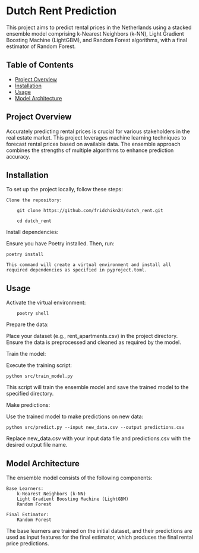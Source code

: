 # Dutch Rent Prediction

This project aims to predict rental prices in the Netherlands using a stacked ensemble model comprising k-Nearest Neighbors (k-NN), Light Gradient Boosting Machine (LightGBM), and Random Forest algorithms, with a final estimator of Random Forest.

## Table of Contents

- [Project Overview](#project-overview)
- [Installation](#installation)
- [Usage](#usage)
- [Model Architecture](#model-architecture)




## Project Overview

Accurately predicting rental prices is crucial for various stakeholders in the real estate market. This project leverages machine learning techniques to forecast rental prices based on available data. The ensemble approach combines the strengths of multiple algorithms to enhance prediction accuracy.

## Installation

To set up the project locally, follow these steps:

    Clone the repository:

        git clone https://github.com/fridchikn24/dutch_rent.git

        cd dutch_rent

Install dependencies:

Ensure you have Poetry installed. Then, run:

    poetry install

    This command will create a virtual environment and install all required dependencies as specified in pyproject.toml.

## Usage

Activate the virtual environment:

        poetry shell

Prepare the data:

Place your dataset (e.g., rent_apartments.csv) in the project directory. Ensure the data is preprocessed and cleaned as required by the model.

Train the model:

Execute the training script:

    python src/train_model.py

This script will train the ensemble model and save the trained model to the specified directory.

Make predictions:

Use the trained model to make predictions on new data:

    python src/predict.py --input new_data.csv --output predictions.csv

Replace new_data.csv with your input data file and predictions.csv with the desired output file name.

## Model Architecture

The ensemble model consists of the following components:

    Base Learners:
        k-Nearest Neighbors (k-NN)
        Light Gradient Boosting Machine (LightGBM)
        Random Forest

    Final Estimator:
        Random Forest

The base learners are trained on the initial dataset, and their predictions are used as input features for the final estimator, which produces the final rental price predictions.
